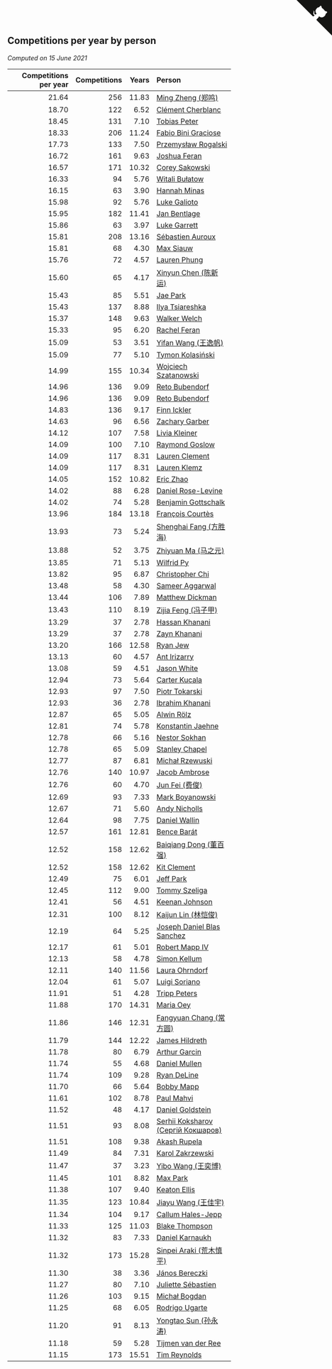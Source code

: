 ## Competitions per year by person

*Computed on 15 June 2021*

| Competitions per year | Competitions | Years | Person |
| ---: | ---: | ---: | :--- |
| 21.64 | 256 | 11.83 | [Ming Zheng (郑鸣)](https://www.worldcubeassociation.org/persons/2009ZHEN11) |
| 18.70 | 122 | 6.52 | [Clément Cherblanc](https://www.worldcubeassociation.org/persons/2014CHER05) |
| 18.45 | 131 | 7.10 | [Tobias Peter](https://www.worldcubeassociation.org/persons/2014PETE03) |
| 18.33 | 206 | 11.24 | [Fabio Bini Graciose](https://www.worldcubeassociation.org/persons/2010GRAC02) |
| 17.73 | 133 | 7.50 | [Przemysław Rogalski](https://www.worldcubeassociation.org/persons/2013ROGA02) |
| 16.72 | 161 | 9.63 | [Joshua Feran](https://www.worldcubeassociation.org/persons/2011FERA01) |
| 16.57 | 171 | 10.32 | [Corey Sakowski](https://www.worldcubeassociation.org/persons/2011SAKO01) |
| 16.33 | 94 | 5.76 | [Witali Bułatow](https://www.worldcubeassociation.org/persons/2015BUAT01) |
| 16.15 | 63 | 3.90 | [Hannah Minas](https://www.worldcubeassociation.org/persons/2017MINA04) |
| 15.98 | 92 | 5.76 | [Luke Galioto](https://www.worldcubeassociation.org/persons/2015GALI02) |
| 15.95 | 182 | 11.41 | [Jan Bentlage](https://www.worldcubeassociation.org/persons/2010BENT01) |
| 15.86 | 63 | 3.97 | [Luke Garrett](https://www.worldcubeassociation.org/persons/2017GARR05) |
| 15.81 | 208 | 13.16 | [Sébastien Auroux](https://www.worldcubeassociation.org/persons/2008AURO01) |
| 15.81 | 68 | 4.30 | [Max Siauw](https://www.worldcubeassociation.org/persons/2017SIAU02) |
| 15.76 | 72 | 4.57 | [Lauren Phung](https://www.worldcubeassociation.org/persons/2016PHUN02) |
| 15.60 | 65 | 4.17 | [Xinyun Chen (陈新运)](https://www.worldcubeassociation.org/persons/2017CHEN36) |
| 15.43 | 85 | 5.51 | [Jae Park](https://www.worldcubeassociation.org/persons/2015PARK24) |
| 15.43 | 137 | 8.88 | [Ilya Tsiareshka](https://www.worldcubeassociation.org/persons/2012TERE01) |
| 15.37 | 148 | 9.63 | [Walker Welch](https://www.worldcubeassociation.org/persons/2011WELC01) |
| 15.33 | 95 | 6.20 | [Rachel Feran](https://www.worldcubeassociation.org/persons/2015FERA01) |
| 15.09 | 53 | 3.51 | [Yifan Wang (王逸帆)](https://www.worldcubeassociation.org/persons/2017WANY29) |
| 15.09 | 77 | 5.10 | [Tymon Kolasiński](https://www.worldcubeassociation.org/persons/2016KOLA02) |
| 14.99 | 155 | 10.34 | [Wojciech Szatanowski](https://www.worldcubeassociation.org/persons/2011SZAT01) |
| 14.96 | 136 | 9.09 | [Reto Bubendorf](https://www.worldcubeassociation.org/persons/2012BUBE01) |
| 14.96 | 136 | 9.09 | [Reto Bubendorf](https://www.worldcubeassociation.org/persons/2012BUBE01) |
| 14.83 | 136 | 9.17 | [Finn Ickler](https://www.worldcubeassociation.org/persons/2012ICKL01) |
| 14.63 | 96 | 6.56 | [Zachary Garber](https://www.worldcubeassociation.org/persons/2014GARB01) |
| 14.12 | 107 | 7.58 | [Livia Kleiner](https://www.worldcubeassociation.org/persons/2013KLEI03) |
| 14.09 | 100 | 7.10 | [Raymond Goslow](https://www.worldcubeassociation.org/persons/2014GOSL01) |
| 14.09 | 117 | 8.31 | [Lauren Clement](https://www.worldcubeassociation.org/persons/2013KLEM01) |
| 14.09 | 117 | 8.31 | [Lauren Klemz](https://www.worldcubeassociation.org/persons/2013KLEM01) |
| 14.05 | 152 | 10.82 | [Eric Zhao](https://www.worldcubeassociation.org/persons/2010ZHAO19) |
| 14.02 | 88 | 6.28 | [Daniel Rose-Levine](https://www.worldcubeassociation.org/persons/2015ROSE01) |
| 14.02 | 74 | 5.28 | [Benjamin Gottschalk](https://www.worldcubeassociation.org/persons/2016GOTT01) |
| 13.96 | 184 | 13.18 | [François Courtès](https://www.worldcubeassociation.org/persons/2008COUR01) |
| 13.93 | 73 | 5.24 | [Shenghai Fang (方胜海)](https://www.worldcubeassociation.org/persons/2016FANG01) |
| 13.88 | 52 | 3.75 | [Zhiyuan Ma (马之元)](https://www.worldcubeassociation.org/persons/2017MAZH04) |
| 13.85 | 71 | 5.13 | [Wilfrid Py](https://www.worldcubeassociation.org/persons/2016PYWI01) |
| 13.82 | 95 | 6.87 | [Christopher Chi](https://www.worldcubeassociation.org/persons/2014CHIC01) |
| 13.48 | 58 | 4.30 | [Sameer Aggarwal](https://www.worldcubeassociation.org/persons/2017AGGA01) |
| 13.44 | 106 | 7.89 | [Matthew Dickman](https://www.worldcubeassociation.org/persons/2013DICK01) |
| 13.43 | 110 | 8.19 | [Zijia Feng (冯子甲)](https://www.worldcubeassociation.org/persons/2013FENG02) |
| 13.29 | 37 | 2.78 | [Hassan Khanani](https://www.worldcubeassociation.org/persons/2018KHAN26) |
| 13.29 | 37 | 2.78 | [Zayn Khanani](https://www.worldcubeassociation.org/persons/2018KHAN28) |
| 13.20 | 166 | 12.58 | [Ryan Jew](https://www.worldcubeassociation.org/persons/2008JEWR01) |
| 13.13 | 60 | 4.57 | [Ant Irizarry](https://www.worldcubeassociation.org/persons/2016IRIZ02) |
| 13.08 | 59 | 4.51 | [Jason White](https://www.worldcubeassociation.org/persons/2016WHIT16) |
| 12.94 | 73 | 5.64 | [Carter Kucala](https://www.worldcubeassociation.org/persons/2015KUCA01) |
| 12.93 | 97 | 7.50 | [Piotr Tokarski](https://www.worldcubeassociation.org/persons/2013TOKA01) |
| 12.93 | 36 | 2.78 | [Ibrahim Khanani](https://www.worldcubeassociation.org/persons/2018KHAN27) |
| 12.87 | 65 | 5.05 | [Alwin Rölz](https://www.worldcubeassociation.org/persons/2016ROLZ01) |
| 12.81 | 74 | 5.78 | [Konstantin Jaehne](https://www.worldcubeassociation.org/persons/2015JAEH01) |
| 12.78 | 66 | 5.16 | [Nestor Sokhan](https://www.worldcubeassociation.org/persons/2016SOKH01) |
| 12.78 | 65 | 5.09 | [Stanley Chapel](https://www.worldcubeassociation.org/persons/2016CHAP04) |
| 12.77 | 87 | 6.81 | [Michał Rzewuski](https://www.worldcubeassociation.org/persons/2014RZEW01) |
| 12.76 | 140 | 10.97 | [Jacob Ambrose](https://www.worldcubeassociation.org/persons/2010AMBR01) |
| 12.76 | 60 | 4.70 | [Jun Fei (费俊)](https://www.worldcubeassociation.org/persons/2016FEIJ02) |
| 12.69 | 93 | 7.33 | [Mark Boyanowski](https://www.worldcubeassociation.org/persons/2014BOYA01) |
| 12.67 | 71 | 5.60 | [Andy Nicholls](https://www.worldcubeassociation.org/persons/2015NICH04) |
| 12.64 | 98 | 7.75 | [Daniel Wallin](https://www.worldcubeassociation.org/persons/2013WALL03) |
| 12.57 | 161 | 12.81 | [Bence Barát](https://www.worldcubeassociation.org/persons/2008BARA01) |
| 12.52 | 158 | 12.62 | [Baiqiang Dong (董百强)](https://www.worldcubeassociation.org/persons/2008DONG06) |
| 12.52 | 158 | 12.62 | [Kit Clement](https://www.worldcubeassociation.org/persons/2008CLEM01) |
| 12.49 | 75 | 6.01 | [Jeff Park](https://www.worldcubeassociation.org/persons/2015PARK08) |
| 12.45 | 112 | 9.00 | [Tommy Szeliga](https://www.worldcubeassociation.org/persons/2012SZEL01) |
| 12.41 | 56 | 4.51 | [Keenan Johnson](https://www.worldcubeassociation.org/persons/2016JOHN30) |
| 12.31 | 100 | 8.12 | [Kaijun Lin (林恺俊)](https://www.worldcubeassociation.org/persons/2013LINK01) |
| 12.19 | 64 | 5.25 | [Joseph Daniel Blas Sanchez](https://www.worldcubeassociation.org/persons/2016SANC08) |
| 12.17 | 61 | 5.01 | [Robert Mapp IV](https://www.worldcubeassociation.org/persons/2016IVRO01) |
| 12.13 | 58 | 4.78 | [Simon Kellum](https://www.worldcubeassociation.org/persons/2016KELL12) |
| 12.11 | 140 | 11.56 | [Laura Ohrndorf](https://www.worldcubeassociation.org/persons/2009OHRN01) |
| 12.04 | 61 | 5.07 | [Luigi Soriano](https://www.worldcubeassociation.org/persons/2016SORI04) |
| 11.91 | 51 | 4.28 | [Tripp Peters](https://www.worldcubeassociation.org/persons/2017PETE04) |
| 11.88 | 170 | 14.31 | [Maria Oey](https://www.worldcubeassociation.org/persons/2007OEYM01) |
| 11.86 | 146 | 12.31 | [Fangyuan Chang (常方圆)](https://www.worldcubeassociation.org/persons/2009CHAN04) |
| 11.79 | 144 | 12.22 | [James Hildreth](https://www.worldcubeassociation.org/persons/2009HILD01) |
| 11.78 | 80 | 6.79 | [Arthur Garcin](https://www.worldcubeassociation.org/persons/2014GARC27) |
| 11.74 | 55 | 4.68 | [Daniel Mullen](https://www.worldcubeassociation.org/persons/2016MULL04) |
| 11.74 | 109 | 9.28 | [Ryan DeLine](https://www.worldcubeassociation.org/persons/2012DELI01) |
| 11.70 | 66 | 5.64 | [Bobby Mapp](https://www.worldcubeassociation.org/persons/2015MAPP01) |
| 11.61 | 102 | 8.78 | [Paul Mahvi](https://www.worldcubeassociation.org/persons/2012MAHV01) |
| 11.52 | 48 | 4.17 | [Daniel Goldstein](https://www.worldcubeassociation.org/persons/2017GOLD01) |
| 11.51 | 93 | 8.08 | [Serhii Koksharov (Сергій Кокшаров)](https://www.worldcubeassociation.org/persons/2013KOKS01) |
| 11.51 | 108 | 9.38 | [Akash Rupela](https://www.worldcubeassociation.org/persons/2012RUPE01) |
| 11.49 | 84 | 7.31 | [Karol Zakrzewski](https://www.worldcubeassociation.org/persons/2014ZAKR01) |
| 11.47 | 37 | 3.23 | [Yibo Wang (王奕博)](https://www.worldcubeassociation.org/persons/2018WANG39) |
| 11.45 | 101 | 8.82 | [Max Park](https://www.worldcubeassociation.org/persons/2012PARK03) |
| 11.38 | 107 | 9.40 | [Keaton Ellis](https://www.worldcubeassociation.org/persons/2012ELLI01) |
| 11.35 | 123 | 10.84 | [Jiayu Wang (王佳宇)](https://www.worldcubeassociation.org/persons/2010WANG53) |
| 11.34 | 104 | 9.17 | [Callum Hales-Jepp](https://www.worldcubeassociation.org/persons/2012HALE01) |
| 11.33 | 125 | 11.03 | [Blake Thompson](https://www.worldcubeassociation.org/persons/2010THOM03) |
| 11.32 | 83 | 7.33 | [Daniel Karnaukh](https://www.worldcubeassociation.org/persons/2014KARN02) |
| 11.32 | 173 | 15.28 | [Sinpei Araki (荒木慎平)](https://www.worldcubeassociation.org/persons/2006ARAK01) |
| 11.30 | 38 | 3.36 | [János Bereczki](https://www.worldcubeassociation.org/persons/2018BERE01) |
| 11.27 | 80 | 7.10 | [Juliette Sébastien](https://www.worldcubeassociation.org/persons/2014SEBA01) |
| 11.26 | 103 | 9.15 | [Michał Bogdan](https://www.worldcubeassociation.org/persons/2012BOGD01) |
| 11.25 | 68 | 6.05 | [Rodrigo Ugarte](https://www.worldcubeassociation.org/persons/2015UGAR01) |
| 11.20 | 91 | 8.13 | [Yongtao Sun (孙永涛)](https://www.worldcubeassociation.org/persons/2013SUNY02) |
| 11.18 | 59 | 5.28 | [Tijmen van der Ree](https://www.worldcubeassociation.org/persons/2016REET01) |
| 11.15 | 173 | 15.51 | [Tim Reynolds](https://www.worldcubeassociation.org/persons/2005REYN01) |


<a href="https://github.com/jonatanklosko/wca_statistics" class="github-corner" aria-label="View source on Github"><svg width="80" height="80" viewBox="0 0 250 250" style="fill:#151513; color:#fff; position: absolute; top: 0; border: 0; right: 0;" aria-hidden="true"><path d="M0,0 L115,115 L130,115 L142,142 L250,250 L250,0 Z"></path><path d="M128.3,109.0 C113.8,99.7 119.0,89.6 119.0,89.6 C122.0,82.7 120.5,78.6 120.5,78.6 C119.2,72.0 123.4,76.3 123.4,76.3 C127.3,80.9 125.5,87.3 125.5,87.3 C122.9,97.6 130.6,101.9 134.4,103.2" fill="currentColor" style="transform-origin: 130px 106px;" class="octo-arm"></path><path d="M115.0,115.0 C114.9,115.1 118.7,116.5 119.8,115.4 L133.7,101.6 C136.9,99.2 139.9,98.4 142.2,98.6 C133.8,88.0 127.5,74.4 143.8,58.0 C148.5,53.4 154.0,51.2 159.7,51.0 C160.3,49.4 163.2,43.6 171.4,40.1 C171.4,40.1 176.1,42.5 178.8,56.2 C183.1,58.6 187.2,61.8 190.9,65.4 C194.5,69.0 197.7,73.2 200.1,77.6 C213.8,80.2 216.3,84.9 216.3,84.9 C212.7,93.1 206.9,96.0 205.4,96.6 C205.1,102.4 203.0,107.8 198.3,112.5 C181.9,128.9 168.3,122.5 157.7,114.1 C157.9,116.9 156.7,120.9 152.7,124.9 L141.0,136.5 C139.8,137.7 141.6,141.9 141.8,141.8 Z" fill="currentColor" class="octo-body"></path></svg></a><style>.github-corner:hover .octo-arm{animation:octocat-wave 560ms ease-in-out}@keyframes octocat-wave{0%,100%{transform:rotate(0)}20%,60%{transform:rotate(-25deg)}40%,80%{transform:rotate(10deg)}}@media (max-width:500px){.github-corner:hover .octo-arm{animation:none}.github-corner .octo-arm{animation:octocat-wave 560ms ease-in-out}}</style>

